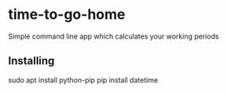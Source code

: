 # time-to-go-home
Simple command line app which calculates your working periods

## Installing

sudo apt install python-pip
pip install datetime

